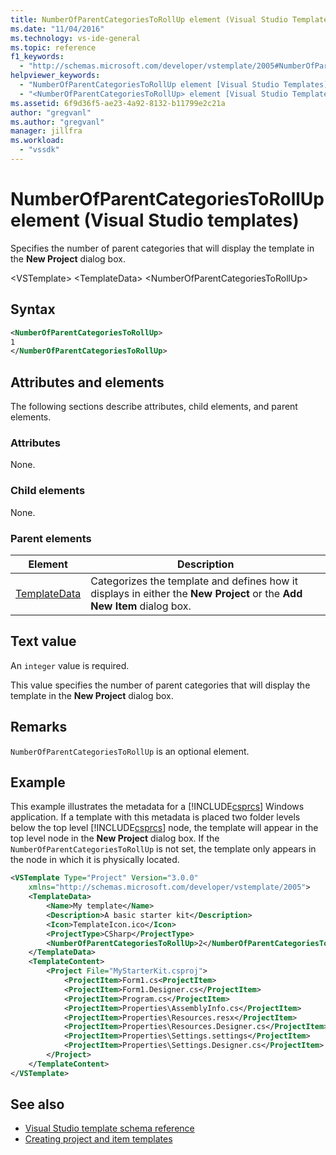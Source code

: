 ```yaml
---
title: NumberOfParentCategoriesToRollUp element (Visual Studio Templates)
ms.date: "11/04/2016"
ms.technology: vs-ide-general
ms.topic: reference
f1_keywords:
  - "http://schemas.microsoft.com/developer/vstemplate/2005#NumberOfParentCategoriesToRollUp"
helpviewer_keywords:
  - "NumberOfParentCategoriesToRollUp element [Visual Studio Templates]"
  - "<NumberOfParentCategoriesToRollUp> element [Visual Studio Templates]"
ms.assetid: 6f9d36f5-ae23-4a92-8132-b11799e2c21a
author: "gregvanl"
ms.author: "gregvanl"
manager: jillfra
ms.workload:
  - "vssdk"
---
```

# NumberOfParentCategoriesToRollUp element (Visual Studio templates)
Specifies the number of parent categories that will display the template in the **New Project** dialog box.

 \<VSTemplate>
 \<TemplateData>
 \<NumberOfParentCategoriesToRollUp>

## Syntax

```xml
<NumberOfParentCategoriesToRollUp>
1
</NumberOfParentCategoriesToRollUp>
```

## Attributes and elements
 The following sections describe attributes, child elements, and parent elements.

### Attributes
 None.

### Child elements
 None.

### Parent elements

|Element|Description|
|-------------|-----------------|
|[TemplateData](../extensibility/templatedata-element-visual-studio-templates.md)|Categorizes the template and defines how it displays in either the **New Project** or the **Add New Item** dialog box.|

## Text value
 An `integer` value is required.

 This value specifies the number of parent categories that will display the template in the **New Project** dialog box.

## Remarks
 `NumberOfParentCategoriesToRollUp` is an optional element.

## Example
 This example illustrates the metadata for a [!INCLUDE[csprcs](../data-tools/includes/csprcs_md.md)] Windows application. If a template with this metadata is placed two folder levels below the top level [!INCLUDE[csprcs](../data-tools/includes/csprcs_md.md)] node, the template will appear in the top level node in the **New Project** dialog box. If the `NumberOfParentCategoriesToRollUp` is not set, the template only appears in the node in which it is physically located.

```xml
<VSTemplate Type="Project" Version="3.0.0"
    xmlns="http://schemas.microsoft.com/developer/vstemplate/2005">
    <TemplateData>
        <Name>My template</Name>
        <Description>A basic starter kit</Description>
        <Icon>TemplateIcon.ico</Icon>
        <ProjectType>CSharp</ProjectType>
        <NumberOfParentCategoriesToRollUp>2</NumberOfParentCategoriesToRollUp>
    </TemplateData>
    <TemplateContent>
        <Project File="MyStarterKit.csproj">
            <ProjectItem>Form1.cs<ProjectItem>
            <ProjectItem>Form1.Designer.cs</ProjectItem>
            <ProjectItem>Program.cs</ProjectItem>
            <ProjectItem>Properties\AssemblyInfo.cs</ProjectItem>
            <ProjectItem>Properties\Resources.resx</ProjectItem>
            <ProjectItem>Properties\Resources.Designer.cs</ProjectItem>
            <ProjectItem>Properties\Settings.settings</ProjectItem>
            <ProjectItem>Properties\Settings.Designer.cs</ProjectItem>
        </Project>
    </TemplateContent>
</VSTemplate>
```

## See also
- [Visual Studio template schema reference](../extensibility/visual-studio-template-schema-reference.md)
- [Creating project and item templates](../ide/creating-project-and-item-templates.md)